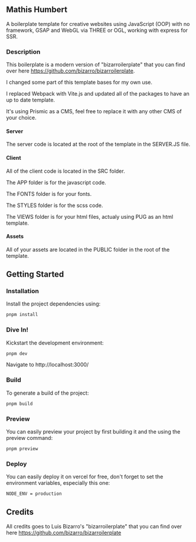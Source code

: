 ## Mathis Humbert

A boilerplate template for creative websites using JavaScript (OOP) with no framework, GSAP and WebGL via THREE or OGL, working with express for SSR.

### Description

This boilerplate is a modern version of "bizarroilerplate" that you can find over here https://github.com/bizarro/bizarroilerplate.

I changed some part of this template bases for my own use.

I replaced Webpack with Vite.js and updated all of the packages to have an up to date template.

It's using Prismic as a CMS, feel free to replace it with any other CMS of your choice.

#### Server

The server code is located at the root of the template in the SERVER.JS file.

#### Client

All of the client code is located in the SRC folder.

The APP folder is for the javascript code.

The FONTS folder is for your fonts.

The STYLES folder is for the scss code.

The VIEWS folder is for your html files, actualy using PUG as an html template.

#### Assets

All of your assets are located in the PUBLIC folder in the root of the template.

## Getting Started

### Installation

Install the project dependencies using:

```sh
pnpm install
```

### Dive In!

Kickstart the development environment:

```sh
pnpm dev
```

Navigate to http://localhost:3000/

### Build

To generate a build of the project:

```sh
pnpm build
```

### Preview

You can easily preview your project by first building it and the using the preview command:

```sh
pnpm preview
```

### Deploy

You can easily deploy it on vercel for free, don't forget to set the environment variables, especially this one:

```sh
NODE_ENV = production
```

## Credits

All credits goes to Luis Bizarro's "bizarroilerplate" that you can find over here https://github.com/bizarro/bizarroilerplate
